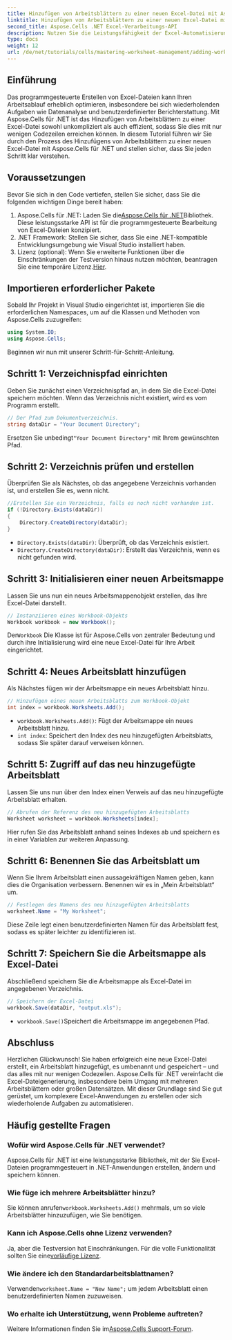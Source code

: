 ```yaml
---
title: Hinzufügen von Arbeitsblättern zu einer neuen Excel-Datei mit Aspose.Cells
linktitle: Hinzufügen von Arbeitsblättern zu einer neuen Excel-Datei mit Aspose.Cells
second_title: Aspose.Cells .NET Excel-Verarbeitungs-API
description: Nutzen Sie die Leistungsfähigkeit der Excel-Automatisierung mit Aspose.Cells für .NET. Dieses Schritt-für-Schritt-Tutorial führt Sie durch das programmgesteuerte Erstellen von Excel-Dateien, das Hinzufügen und Umbenennen von Arbeitsblättern und das mühelose Speichern Ihrer Arbeit.
type: docs
weight: 12
url: /de/net/tutorials/cells/mastering-worksheet-management/adding-worksheets-to-new-excel-file/
---
```

## Einführung

Das programmgesteuerte Erstellen von Excel-Dateien kann Ihren Arbeitsablauf erheblich optimieren, insbesondere bei sich wiederholenden Aufgaben wie Datenanalyse und benutzerdefinierter Berichterstattung. Mit Aspose.Cells für .NET ist das Hinzufügen von Arbeitsblättern zu einer Excel-Datei sowohl unkompliziert als auch effizient, sodass Sie dies mit nur wenigen Codezeilen erreichen können. In diesem Tutorial führen wir Sie durch den Prozess des Hinzufügens von Arbeitsblättern zu einer neuen Excel-Datei mit Aspose.Cells für .NET und stellen sicher, dass Sie jeden Schritt klar verstehen.

## Voraussetzungen

Bevor Sie sich in den Code vertiefen, stellen Sie sicher, dass Sie die folgenden wichtigen Dinge bereit haben:

1.  Aspose.Cells für .NET: Laden Sie die[Aspose.Cells für .NET](https://releases.aspose.com/cells/net/)Bibliothek. Diese leistungsstarke API ist für die programmgesteuerte Bearbeitung von Excel-Dateien konzipiert.
2. .NET Framework: Stellen Sie sicher, dass Sie eine .NET-kompatible Entwicklungsumgebung wie Visual Studio installiert haben.
3.  Lizenz (optional): Wenn Sie erweiterte Funktionen über die Einschränkungen der Testversion hinaus nutzen möchten, beantragen Sie eine temporäre Lizenz.[Hier](https://purchase.aspose.com/temporary-license/).

## Importieren erforderlicher Pakete

Sobald Ihr Projekt in Visual Studio eingerichtet ist, importieren Sie die erforderlichen Namespaces, um auf die Klassen und Methoden von Aspose.Cells zuzugreifen:

```csharp
using System.IO;
using Aspose.Cells;
```

Beginnen wir nun mit unserer Schritt-für-Schritt-Anleitung.

## Schritt 1: Verzeichnispfad einrichten

Geben Sie zunächst einen Verzeichnispfad an, in dem Sie die Excel-Datei speichern möchten. Wenn das Verzeichnis nicht existiert, wird es vom Programm erstellt.

```csharp
// Der Pfad zum Dokumentverzeichnis.
string dataDir = "Your Document Directory";
```

 Ersetzen Sie unbedingt`"Your Document Directory"` mit Ihrem gewünschten Pfad.

## Schritt 2: Verzeichnis prüfen und erstellen

Überprüfen Sie als Nächstes, ob das angegebene Verzeichnis vorhanden ist, und erstellen Sie es, wenn nicht.

```csharp
//Erstellen Sie ein Verzeichnis, falls es noch nicht vorhanden ist.
if (!Directory.Exists(dataDir))
{
    Directory.CreateDirectory(dataDir);
}
```

- `Directory.Exists(dataDir)`: Überprüft, ob das Verzeichnis existiert.
- `Directory.CreateDirectory(dataDir)`: Erstellt das Verzeichnis, wenn es nicht gefunden wird.

## Schritt 3: Initialisieren einer neuen Arbeitsmappe

Lassen Sie uns nun ein neues Arbeitsmappenobjekt erstellen, das Ihre Excel-Datei darstellt.

```csharp
// Instanziieren eines Workbook-Objekts
Workbook workbook = new Workbook();
```

 Der`Workbook` Die Klasse ist für Aspose.Cells von zentraler Bedeutung und durch ihre Initialisierung wird eine neue Excel-Datei für Ihre Arbeit eingerichtet.

## Schritt 4: Neues Arbeitsblatt hinzufügen

Als Nächstes fügen wir der Arbeitsmappe ein neues Arbeitsblatt hinzu.

```csharp
// Hinzufügen eines neuen Arbeitsblatts zum Workbook-Objekt
int index = workbook.Worksheets.Add();
```

- `workbook.Worksheets.Add()`: Fügt der Arbeitsmappe ein neues Arbeitsblatt hinzu.
- `int index`: Speichert den Index des neu hinzugefügten Arbeitsblatts, sodass Sie später darauf verweisen können.

## Schritt 5: Zugriff auf das neu hinzugefügte Arbeitsblatt

Lassen Sie uns nun über den Index einen Verweis auf das neu hinzugefügte Arbeitsblatt erhalten.

```csharp
// Abrufen der Referenz des neu hinzugefügten Arbeitsblatts
Worksheet worksheet = workbook.Worksheets[index];
```

Hier rufen Sie das Arbeitsblatt anhand seines Indexes ab und speichern es in einer Variablen zur weiteren Anpassung.

## Schritt 6: Benennen Sie das Arbeitsblatt um

Wenn Sie Ihrem Arbeitsblatt einen aussagekräftigen Namen geben, kann dies die Organisation verbessern. Benennen wir es in „Mein Arbeitsblatt“ um.

```csharp
// Festlegen des Namens des neu hinzugefügten Arbeitsblatts
worksheet.Name = "My Worksheet";
```

Diese Zeile legt einen benutzerdefinierten Namen für das Arbeitsblatt fest, sodass es später leichter zu identifizieren ist.

## Schritt 7: Speichern Sie die Arbeitsmappe als Excel-Datei

Abschließend speichern Sie die Arbeitsmappe als Excel-Datei im angegebenen Verzeichnis.

```csharp
// Speichern der Excel-Datei
workbook.Save(dataDir, "output.xls");
```

- `workbook.Save()`Speichert die Arbeitsmappe im angegebenen Pfad.

## Abschluss

Herzlichen Glückwunsch! Sie haben erfolgreich eine neue Excel-Datei erstellt, ein Arbeitsblatt hinzugefügt, es umbenannt und gespeichert – und das alles mit nur wenigen Codezeilen. Aspose.Cells für .NET vereinfacht die Excel-Dateigenerierung, insbesondere beim Umgang mit mehreren Arbeitsblättern oder großen Datensätzen. Mit dieser Grundlage sind Sie gut gerüstet, um komplexere Excel-Anwendungen zu erstellen oder sich wiederholende Aufgaben zu automatisieren.

## Häufig gestellte Fragen

### Wofür wird Aspose.Cells für .NET verwendet?
Aspose.Cells für .NET ist eine leistungsstarke Bibliothek, mit der Sie Excel-Dateien programmgesteuert in .NET-Anwendungen erstellen, ändern und speichern können.

### Wie füge ich mehrere Arbeitsblätter hinzu?
 Sie können anrufen`workbook.Worksheets.Add()` mehrmals, um so viele Arbeitsblätter hinzuzufügen, wie Sie benötigen.

### Kann ich Aspose.Cells ohne Lizenz verwenden?
 Ja, aber die Testversion hat Einschränkungen. Für die volle Funktionalität sollten Sie eine[vorläufige Lizenz](https://purchase.aspose.com/temporary-license/).

### Wie ändere ich den Standardarbeitsblattnamen?
 Verwenden`worksheet.Name = "New Name";` um jedem Arbeitsblatt einen benutzerdefinierten Namen zuzuweisen.

### Wo erhalte ich Unterstützung, wenn Probleme auftreten?
Weitere Informationen finden Sie im[Aspose.Cells Support-Forum](https://forum.aspose.com/c/cells/9).